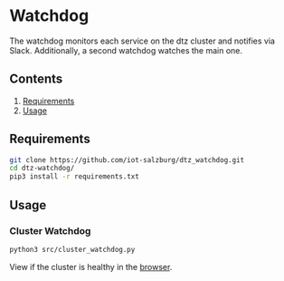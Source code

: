 # Watchdog

The watchdog monitors each service on the dtz cluster and notifies
via Slack. Additionally, a second watchdog watches the main one.


## Contents

1. [Requirements](#requirements)
2. [Usage](#usage)


## Requirements

```bash
git clone https://github.com/iot-salzburg/dtz_watchdog.git
cd dtz-watchdog/
pip3 install -r requirements.txt
```

## Usage

### Cluster Watchdog
```bash
python3 src/cluster_watchdog.py
```

View if the cluster is healthy in the [browser](http://il081:8081/).
